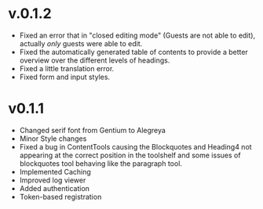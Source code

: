 # v.0.1.2

* Fixed an error that in "closed editing mode" (Guests are not able to edit),
  actually _only_ guests were able to edit.
* Fixed the automatically generated table of contents to provide a better
  overview over the different levels of headings.
* Fixed a little translation error.
* Fixed form and input styles.

# v0.1.1

* Changed serif font from Gentium to Alegreya
* Minor Style changes
* Fixed a bug in ContentTools causing the Blockquotes and Heading4 not appearing
  at the correct position in the toolshelf and some issues of blockquotes tool
  behaving like the paragraph tool.
* Implemented Caching
* Improved log viewer
* Added authentication
* Token-based registration
